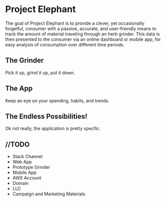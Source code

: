 # Project Elephant

The goal of Project Elephant is to provide a clever, yet occasionally forgetful, consumer with a passive, accurate, and user-friendly means to track the amount of material traveling through an herb grinder. This data is then presented to the consumer via an online dashboard or mobile app, for easy analysis of consumption over different time periods.

## The Grinder
Pick it up, grind it up, put it down.

## The App
Keep an eye on your spending, habits, and trends.

## The Endless Possibilities!
Ok not really, the application is pretty specfic.

## //TODO
- Slack Channel
- Web App
- Prototype Grinder
- Mobile App
- AWS Account
- Domain
- LLC
- Campaign and Marketing Materials